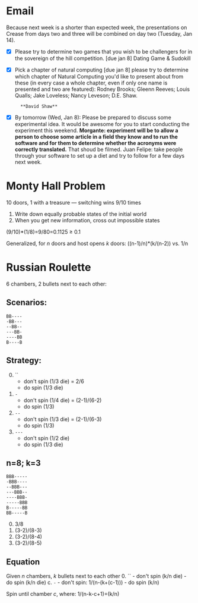 # Email
Because next week is a shorter than expected week, the presentations on Crease from days two and three will be combined on day two (Tuesday, Jan 14).

- [x] Please try to determine two games that you wish to be challengers for in the sovereign of the hill competition. [due jan 8]
	Dating Game & Sudokill
- [x] Pick a chapter of natural computing [due jan 8]
		please try to determine which chapter of 
		Natural Computing you'd like to present about from these (in every
		case a whole chapter, even if only one name is presented and two
		are featured):
		Rodney Brooks; Gleenn Reeves; Louis Qualls; Jake Loveless; Nancy Leveson; D.E. Shaw.

		**David Shaw**

- [x] By tomorrow (Wed, Jan 8):
Please be prepared to discuss some experimental idea.
It would be awesome for you to start conducting the experiment this weekend.
**Morgante: experiment will be to allow a person to choose some article in a field they know and to run the software and for them to determine whether the acronyms were correctly translated.** That shoud be filmed.
Juan Felipe: take people through your software to set up a diet and try to follow for a few days next week.

# Monty Hall Problem
10 doors, 1 with a treasure — switching wins 9/10 times

1. Write down equally probable states of the initial world
2. When you get new information, cross out impossible states

(9/10)*(1/8)=9/80=0.1125 ≥ 0.1

Generalized, for *n* doors and host opens *k* doors:
((n-1)/n)*(k/(n-2)) vs. 1/n

# Russian Roulette
6 chambers, 2 bullets next to each other:

## Scenarios:
	BB----
	-BB---
	--BB--
	---BB-
	----BB
	B----B

## Strategy:
0. ``
	- don't spin (1/3 die) = 2/6
	- do spin (1/3 die)
1. `-`
	- don't spin (1/4 die) = (2-1)/(6-2)
	- do spin (1/3)
2. `--`
	- don't spin (1/3 die) = (2-1)/(6-3)
	- do spin (1/3)
3. `---`
	- don't spin (1/2 die)
	- do spin (1/3 die)

## n=8; k=3
	BBB-----
	-BBB----
	--BBB---
	---BBB--
	----BBB-
	-----BBB
	B-----BB
	BB-----B

0. 3/8
1. (3-2)/(8-3)
2. (3-2)/(8-4)
3. (3-2)/(8-5)

## Equation
Given *n* chambers, *k* bullets next to each other
0. ``
	- don't spin (k/n die)
	- do spin (k/n die)
c. `-`
	- don't spin: 1/(n-(k+(c-1)))
	- do spin (k/n)

Spin until chamber *c*, where:
	1/(n-k-c+1)=(k/n)